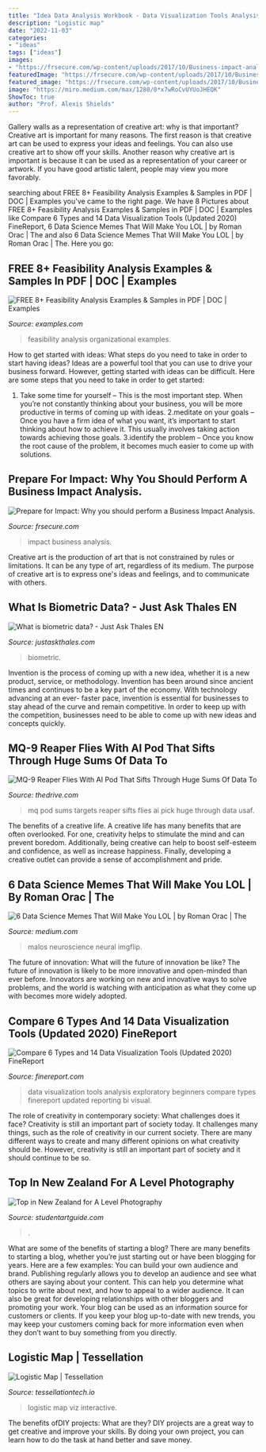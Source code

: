 ```yaml
---
title: "Idea Data Analysis Workbook - Data Visualization Tools Analysis Exploratory Beginners Compare Types Finereport Updated Reporting Bi Visual"
description: "Logistic map"
date: "2022-11-03"
categories:
- "ideas"
tags: ["ideas"]
images:
- "https://frsecure.com/wp-content/uploads/2017/10/Business-impact-analysis--e1507131650758.jpg"
featuredImage: "https://frsecure.com/wp-content/uploads/2017/10/Business-impact-analysis--e1507131650758.jpg"
featured_image: "https://frsecure.com/wp-content/uploads/2017/10/Business-impact-analysis--e1507131650758.jpg"
image: "https://miro.medium.com/max/1280/0*x7wRoCvUYUoJHEQK"
ShowToc: true
author: "Prof. Alexis Shields"
---
```



Gallery walls as a representation of creative art: why is that important?
Creative art is important for many reasons. The first reason is that creative art can be used to express your ideas and feelings. You can also use creative art to show off your skills. Another reason why creative art is important is because it can be used as a representation of your career or artwork. If you have good artistic talent, people may view you more favorably.

	

		
searching about FREE 8+ Feasibility Analysis Examples &amp; Samples in PDF | DOC | Examples you've came to the right page. We have 8 Pictures about FREE 8+ Feasibility Analysis Examples &amp; Samples in PDF | DOC | Examples like Compare 6 Types and 14 Data Visualization Tools (Updated 2020) FineReport, 6 Data Science Memes That Will Make You LOL | by Roman Orac | The and also 6 Data Science Memes That Will Make You LOL | by Roman Orac | The. Here you go:
		
    
## FREE 8+ Feasibility Analysis Examples &amp; Samples In PDF | DOC | Examples

<img loading=lazy src="https://images.examples.com/wp-content/uploads/2017/04/Organizational-Feasibility.jpg" onerror="this.onerror=null;this.src='https://tse1.mm.bing.net/th?id=OIP.xTF0Csh_fkStGa8QCUIGQgHaJA&amp;pid=15.1';" alt="FREE 8+ Feasibility Analysis Examples &amp; Samples in PDF | DOC | Examples">

_Source: examples.com_

>feasibility analysis organizational examples. 

	

How to get started with ideas: What steps do you need to take in order to start having ideas?
Ideas are a powerful tool that you can use to drive your business forward. However, getting started with ideas can be difficult. Here are some steps that you need to take in order to get started: 
1. Take some time for yourself – This is the most important step. When you’re not constantly thinking about your business, you will be more productive in terms of coming up with ideas. 
2.meditate on your goals – Once you have a firm idea of what you want, it’s important to start thinking about how to achieve it. This usually involves taking action towards achieving those goals. 
3.identify the problem – Once you know the root cause of the problem, it becomes much easier to come up with solutions.

    
## Prepare For Impact: Why You Should Perform A Business Impact Analysis.

<img loading=lazy src="https://frsecure.com/wp-content/uploads/2017/10/Business-impact-analysis--e1507131650758.jpg" onerror="this.onerror=null;this.src='https://tse4.mm.bing.net/th?id=OIP.88JweDpNaAQ91gIaz2zGVwHaE8&amp;pid=15.1';" alt="Prepare for Impact: Why you should perform a Business Impact Analysis.">

_Source: frsecure.com_

>impact business analysis. 

	

Creative art is the production of art that is not constrained by rules or limitations. It can be any type of art, regardless of its medium. The purpose of creative art is to express one's ideas and feelings, and to communicate with others.

    
## What Is Biometric Data? - Just Ask Thales EN

<img loading=lazy src="https://justaskthales.com/en/wp-content/uploads/sites/2/2016/04/Biometric.jpg" onerror="this.onerror=null;this.src='https://tse2.mm.bing.net/th?id=OIP.97Mnp5ui3_wrAWsVu1VXtAHaDO&amp;pid=15.1';" alt="What is biometric data? - Just Ask Thales EN">

_Source: justaskthales.com_

>biometric. 

	

Invention is the process of coming up with a new idea, whether it is a new product, service, or methodology. Invention has been around since ancient times and continues to be a key part of the economy. With technology advancing at an ever- faster pace, invention is essential for businesses to stay ahead of the curve and remain competitive. In order to keep up with the competition, businesses need to be able to come up with new ideas and concepts quickly.

    
## MQ-9 Reaper Flies With AI Pod That Sifts Through Huge Sums Of Data To

<img loading=lazy src="https://www.thedrive.com/content-b/message-editor/1599257660619-gorgon-stare.jpg?quality=60" onerror="this.onerror=null;this.src='https://tse1.mm.bing.net/th?id=OIP.4JnA7MZ-hZVHDLM51QyxugHaC7&amp;pid=15.1';" alt="MQ-9 Reaper Flies With AI Pod That Sifts Through Huge Sums Of Data To">

_Source: thedrive.com_

>mq pod sums targets reaper sifts flies ai pick huge through data usaf. 

	

The benefits of a creative life.
A creative life has many benefits that are often overlooked. For one, creativity helps to stimulate the mind and can prevent boredom. Additionally, being creative can help to boost self-esteem and confidence, as well as increase happiness. Finally, developing a creative outlet can provide a sense of accomplishment and pride.

    
## 6 Data Science Memes That Will Make You LOL | By Roman Orac | The

<img loading=lazy src="https://miro.medium.com/max/1280/0*x7wRoCvUYUoJHEQK" onerror="this.onerror=null;this.src='https://tse2.mm.bing.net/th?id=OIP.Ad0YNWzG1VEXXuwgr7rlLAHaJ3&amp;pid=15.1';" alt="6 Data Science Memes That Will Make You LOL | by Roman Orac | The">

_Source: medium.com_

>malos neuroscience neural imgflip. 

	

The future of innovation: What will the future of innovation be like?
The future of innovation is likely to be more innovative and open-minded than ever before. Innovators are working on new and innovative ways to solve problems, and the world is watching with anticipation as what they come up with becomes more widely adopted.

    
## Compare 6 Types And 14 Data Visualization Tools (Updated 2020) FineReport

<img loading=lazy src="https://www.finereport.com/en/wp-content/uploads/2019/09/2019092503I.png" onerror="this.onerror=null;this.src='https://tse1.mm.bing.net/th?id=OIP.q8PL-cQyndY4IMVr5dleXgHaEK&amp;pid=15.1';" alt="Compare 6 Types and 14 Data Visualization Tools (Updated 2020) FineReport">

_Source: finereport.com_

>data visualization tools analysis exploratory beginners compare types finereport updated reporting bi visual. 

	

The role of creativity in contemporary society: What challenges does it face?
Creativity is still an important part of society today. It challenges many things, such as the role of creativity in our current society. There are many different ways to create and many different opinions on what creativity should be. However, creativity is still an important part of society and it should continue to be so.

    
## Top In New Zealand For A Level Photography

<img loading=lazy src="https://www.studentartguide.com/wp-content/uploads/2016/06/photo-manipulation-techniques.jpg" onerror="this.onerror=null;this.src='https://tse1.mm.bing.net/th?id=OIP.G24p99-mhWM5jfXenJcLrwHaKU&amp;pid=15.1';" alt="Top in New Zealand for A Level Photography">

_Source: studentartguide.com_

>. 

	

What are some of the benefits of starting a blog?
There are many benefits to starting a blog, whether you’re just starting out or have been blogging for years. Here are a few examples: 
You can build your own audience and brand. 
Publishing regularly allows you to develop an audience and see what others are saying about your content. This can help you determine what topics to write about next, and how to appeal to a wider audience. 
It can also be great for developing relationships with other bloggers and promoting your work. 
Your blog can be used as an information source for customers or clients. If you keep your blog up-to-date with new trends, you may keep your customers coming back for more information even when they don’t want to buy something from you directly.

    
## Logistic Map | Tessellation

<img loading=lazy src="http://www.tessellationtech.io/wp-content/uploads/2018/12/Capture-1024x682.png" onerror="this.onerror=null;this.src='https://tse2.mm.bing.net/th?id=OIP.Rp0RDzkJTp3OjLgJCyNUPwHaE7&amp;pid=15.1';" alt="Logistic Map | Tessellation">

_Source: tessellationtech.io_

>logistic map viz interactive. 

	

The benefits ofDIY projects: What are they?
DIY projects are a great way to get creative and improve your skills. By doing your own project, you can learn how to do the task at hand better and save money.

